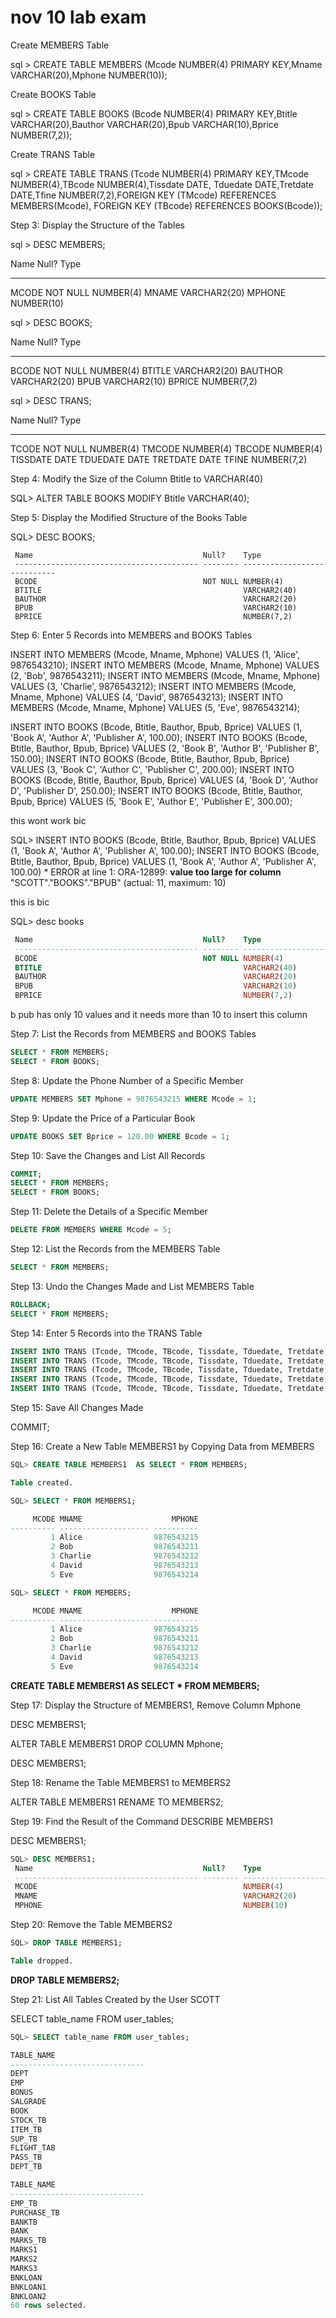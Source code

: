# nov 10 lab exam


Create MEMBERS Table

sql > CREATE TABLE MEMBERS (Mcode NUMBER(4) PRIMARY KEY,Mname VARCHAR(20),Mphone NUMBER(10));

Create BOOKS Table

sql > CREATE TABLE BOOKS (Bcode NUMBER(4) PRIMARY KEY,Btitle VARCHAR(20),Bauthor VARCHAR(20),Bpub VARCHAR(10),Bprice NUMBER(7,2));


Create TRANS Table
 
sql > CREATE TABLE TRANS (Tcode NUMBER(4) PRIMARY KEY,TMcode NUMBER(4),TBcode NUMBER(4),Tissdate DATE, Tduedate DATE,Tretdate DATE,Tfine NUMBER(7,2),FOREIGN KEY (TMcode) REFERENCES MEMBERS(Mcode), FOREIGN KEY (TBcode) REFERENCES BOOKS(Bcode));

Step 3: Display the Structure of the Tables

sql > DESC MEMBERS;

 Name                                      Null?    Type
 ----------------------------------------- -------- ----------------------------
 MCODE                                     NOT NULL NUMBER(4)
 MNAME                                              VARCHAR2(20)
 MPHONE                                             NUMBER(10)

sql > DESC BOOKS;

 Name                                      Null?    Type
 ----------------------------------------- -------- ----------------------------
 BCODE                                     NOT NULL NUMBER(4)
 BTITLE                                             VARCHAR2(20)
 BAUTHOR                                            VARCHAR2(20)
 BPUB                                               VARCHAR2(10)
 BPRICE                                             NUMBER(7,2)

sql > DESC TRANS;


 Name                                      Null?    Type
 ----------------------------------------- -------- ----------------------------
 TCODE                                     NOT NULL NUMBER(4)
 TMCODE                                             NUMBER(4)
 TBCODE                                             NUMBER(4)
 TISSDATE                                           DATE
 TDUEDATE                                           DATE
 TRETDATE                                           DATE
 TFINE                                              NUMBER(7,2)

Step 4: Modify the Size of the Column Btitle to VARCHAR(40)

SQL> ALTER TABLE BOOKS MODIFY Btitle VARCHAR(40);

Step 5: Display the Modified Structure of the Books Table

SQL> DESC BOOKS;
```**SQL**
 Name                                      Null?    Type
 ----------------------------------------- -------- ----------------------------
 BCODE                                     NOT NULL NUMBER(4)
 BTITLE                                             VARCHAR2(40)
 BAUTHOR                                            VARCHAR2(20)
 BPUB                                               VARCHAR2(10)
 BPRICE                                             NUMBER(7,2)
```

Step 6: Enter 5 Records into MEMBERS and BOOKS Tables

INSERT INTO MEMBERS (Mcode, Mname, Mphone) VALUES (1, 'Alice', 9876543210);
INSERT INTO MEMBERS (Mcode, Mname, Mphone) VALUES (2, 'Bob', 9876543211);
INSERT INTO MEMBERS (Mcode, Mname, Mphone) VALUES (3, 'Charlie', 9876543212);
INSERT INTO MEMBERS (Mcode, Mname, Mphone) VALUES (4, 'David', 9876543213);
INSERT INTO MEMBERS (Mcode, Mname, Mphone) VALUES (5, 'Eve', 9876543214);

INSERT INTO BOOKS (Bcode, Btitle, Bauthor, Bpub, Bprice) VALUES (1, 'Book A', 'Author A', 'Publisher A', 100.00);
INSERT INTO BOOKS (Bcode, Btitle, Bauthor, Bpub, Bprice) VALUES (2, 'Book B', 'Author B', 'Publisher B', 150.00);
INSERT INTO BOOKS (Bcode, Btitle, Bauthor, Bpub, Bprice) VALUES (3, 'Book C', 'Author C', 'Publisher C', 200.00);
INSERT INTO BOOKS (Bcode, Btitle, Bauthor, Bpub, Bprice) VALUES (4, 'Book D', 'Author D', 'Publisher D', 250.00);
INSERT INTO BOOKS (Bcode, Btitle, Bauthor, Bpub, Bprice) VALUES (5, 'Book E', 'Author E', 'Publisher E', 300.00);

this wont work bic

SQL> INSERT INTO BOOKS (Bcode, Btitle, Bauthor, Bpub, Bprice) VALUES (1, 'Book A', 'Author A', 'Publisher A', 100.00);
INSERT INTO BOOKS (Bcode, Btitle, Bauthor, Bpub, Bprice) VALUES (1, 'Book A', 'Author A', 'Publisher A', 100.00)
                                                                                          *
ERROR at line 1:
ORA-12899: **value too large for column** "SCOTT"."BOOKS"."BPUB" (actual: 11,
maximum: 10)

this is bic 

SQL> desc books
```SQL
 Name                                      Null?    Type
 ----------------------------------------- -------- ----------------------------
 BCODE                                     NOT NULL NUMBER(4)
 BTITLE                                             VARCHAR2(40)
 BAUTHOR                                            VARCHAR2(20)
 BPUB                                               VARCHAR2(10)
 BPRICE                                             NUMBER(7,2)
```
b pub has only 10 values and it needs more than 10 to insert this column

Step 7: List the Records from MEMBERS and BOOKS Tables
```SQL
SELECT * FROM MEMBERS;
SELECT * FROM BOOKS;
```

Step 8: Update the Phone Number of a Specific Member

```SQL
UPDATE MEMBERS SET Mphone = 9876543215 WHERE Mcode = 1;
```

Step 9: Update the Price of a Particular Book

```SQL
UPDATE BOOKS SET Bprice = 120.00 WHERE Bcode = 1;
```

Step 10: Save the Changes and List All Records

```SQL
COMMIT;
SELECT * FROM MEMBERS;
SELECT * FROM BOOKS;
```
Step 11: Delete the Details of a Specific Member

```SQL
DELETE FROM MEMBERS WHERE Mcode = 5;
```

Step 12: List the Records from the MEMBERS Table

```SQL
SELECT * FROM MEMBERS;
```

Step 13: Undo the Changes Made and List MEMBERS Table

```SQL
ROLLBACK;
SELECT * FROM MEMBERS;
```

Step 14: Enter 5 Records into the TRANS Table

```SQL
INSERT INTO TRANS (Tcode, TMcode, TBcode, Tissdate, Tduedate, Tretdate, Tfine) VALUES (1, 1, 1, SYSDATE, SYSDATE + 5, SYSDATE + 3, 0);
INSERT INTO TRANS (Tcode, TMcode, TBcode, Tissdate, Tduedate, Tretdate, Tfine) VALUES (2, 2, 2, SYSDATE, SYSDATE + 5, SYSDATE + 4, 0);
INSERT INTO TRANS (Tcode, TMcode, TBcode, Tissdate, Tduedate, Tretdate, Tfine) VALUES (3, 3, 3, SYSDATE, SYSDATE + 5, SYSDATE + 2, 0);
INSERT INTO TRANS (Tcode, TMcode, TBcode, Tissdate, Tduedate, Tretdate, Tfine) VALUES (4, 4, 4, SYSDATE, SYSDATE + 5, SYSDATE + 5, 0);
INSERT INTO TRANS (Tcode, TMcode, TBcode, Tissdate, Tduedate, Tretdate, Tfine) VALUES (5, 1, 5, SYSDATE, SYSDATE + 5, SYSDATE + 6, 10);
```

Step 15: Save All Changes Made

COMMIT;

Step 16: Create a New Table MEMBERS1 by Copying Data from MEMBERS

```SQL
SQL> CREATE TABLE MEMBERS1  AS SELECT * FROM MEMBERS;

Table created.

SQL> SELECT * FROM MEMBERS1;

     MCODE MNAME                    MPHONE
---------- -------------------- ----------
         1 Alice                9876543215
         2 Bob                  9876543211
         3 Charlie              9876543212
         4 David                9876543213
         5 Eve                  9876543214

SQL> SELECT * FROM MEMBERS;

     MCODE MNAME                    MPHONE
---------- -------------------- ----------
         1 Alice                9876543215
         2 Bob                  9876543211
         3 Charlie              9876543212
         4 David                9876543213
         5 Eve                  9876543214
```

**CREATE TABLE MEMBERS1 AS SELECT * FROM MEMBERS;**

Step 17: Display the Structure of MEMBERS1, Remove Column Mphone

DESC MEMBERS1;

ALTER TABLE MEMBERS1 DROP COLUMN Mphone;

DESC MEMBERS1;

Step 18: Rename the Table MEMBERS1 to MEMBERS2

ALTER TABLE MEMBERS1 RENAME TO MEMBERS2;

Step 19: Find the Result of the Command DESCRIBE MEMBERS1

DESC MEMBERS1;
```SQL
SQL> DESC MEMBERS1;
 Name                                      Null?    Type
 ----------------------------------------- -------- ----------------------------
 MCODE                                              NUMBER(4)
 MNAME                                              VARCHAR2(20)
 MPHONE                                             NUMBER(10)
```

Step 20: Remove the Table MEMBERS2
```SQL
SQL> DROP TABLE MEMBERS1;

Table dropped.
```
**DROP TABLE MEMBERS2;**

Step 21: List All Tables Created by the User SCOTT

SELECT table_name FROM user_tables;


```SQL
SQL> SELECT table_name FROM user_tables;

TABLE_NAME
------------------------------
DEPT
EMP
BONUS
SALGRADE
BOOK
STOCK_TB
ITEM_TB
SUP_TB
FLIGHT_TAB
PASS_TB
DEPT_TB

TABLE_NAME
------------------------------
EMP_TB
PURCHASE_TB
BANKTB
BANK
MARKS_TB
MARKS1
MARKS2
MARKS3
BNKLOAN
BNKLOAN1
BNKLOAN2
60 rows selected.
```















